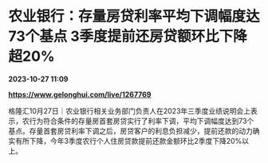 # 农业银行：存量房贷利率平均下调幅度达73个基点 3季度提前还房贷额环比下降超20%

**2023-10-27 11:09**

**https://www.gelonghui.com/live/1267769**

格隆汇10月27日｜农业银行相关业务部门负责人在2023年三季度业绩说明会上表示，农行为符合条件的存量房首套房贷实行了利率下调，平均下调幅度达到73个基点。存量首套房贷利率下调之后，房贷客户的利息负担减少，提前还款的动力确实有所下降，今年3季度农行个人住房贷款提前还款金额环比2季度下降20%以上。